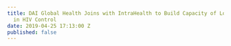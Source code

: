 ```yaml
---
title: DAI Global Health Joins with IntraHealth to Build Capacity of Local Partners
  in HIV Control
date: 2019-04-25 17:13:00 Z
published: false
---
```


